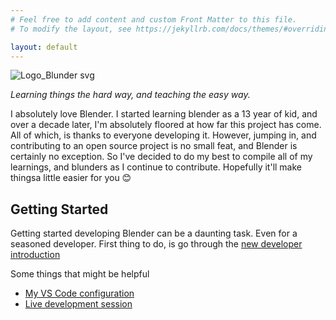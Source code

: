 ```yaml
---
# Feel free to add content and custom Front Matter to this file.
# To modify the layout, see https://jekyllrb.com/docs/themes/#overriding-theme-defaults

layout: default
---
```


![Logo_Blunder svg](https://user-images.githubusercontent.com/9646385/166270073-768c2449-2896-48ec-a6da-96df304b48ca.png)

_Learning things the hard way, and teaching the easy way._

I absolutely love Blender. I started learning blender as a 13 year of kid, and over a decade later, I'm absolutely floored at how far this project has come. All of which, is thanks to everyone developing it. However, jumping in, and contributing to an open source project is no small feat, and Blender is certainly no exception. So I've decided to do my best to compile all of my learnings, and blunders as I continue to contribute. Hopefully it'll make thingsa little easier for you 😊

## Getting Started

Getting started developing Blender can be a daunting task. Even for a seasoned developer. First thing to do, is go through the [new developer introduction](https://wiki.blender.org/wiki/Developer_Intro)

Some things that might be helpful

- [My VS Code configuration](https://gist.github.com/rupsis/55f7b182349924de4eb95e68735fca95)
- [Live development session](https://www.youtube.com/watch?v=P9yeMrtA_rY)

